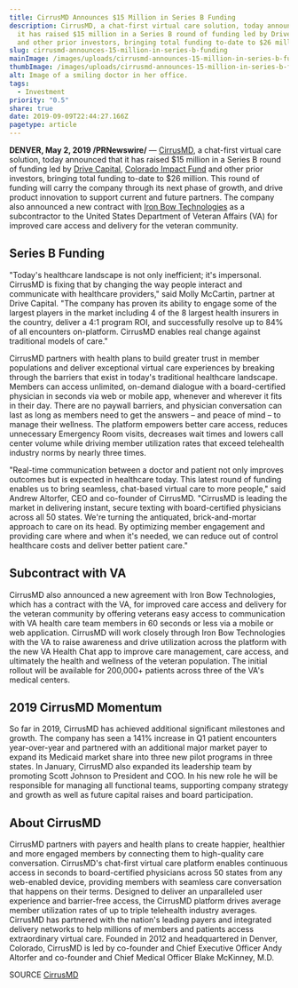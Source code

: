 ```yaml
---
title: CirrusMD Announces $15 Million in Series B Funding
description: CirrusMD, a chat-first virtual care solution, today announced that
  it has raised $15 million in a Series B round of funding led by Drive Capital,
  and other prior investors, bringing total funding to-date to $26 million.
slug: cirrusmd-announces-15-million-in-series-b-funding
mainImage: /images/uploads/cirrusmd-announces-15-million-in-series-b-funding-featured.jpg
thumbImage: /images/uploads/cirrusmd-announces-15-million-in-series-b-funding-thumb.jpg
alt: Image of a smiling doctor in her office.
tags:
  - Investment
priority: "0.5"
share: true
date: 2019-09-09T22:44:27.166Z
pagetype: article
---
```

**DENVER, May 2, 2019 /PRNewswire/** — [CirrusMD](https://www.cirrusmd.com/), a chat-first virtual care solution, today announced that it has raised $15 million in a Series B round of funding led by [Drive Capital](https://www.drivecapital.com/), [Colorado Impact Fund](https://www.coloradoimpactfund.com/) and other prior investors, bringing total funding to-date to $26 million. This round of funding will carry the company through its next phase of growth, and drive product innovation to support current and future partners. The company also announced a new contract with [Iron Bow Technologies](https://ironbow.com/) as a subcontractor to the United States Department of Veteran Affairs (VA) for improved care access and delivery for the veteran community.

## Series B Funding

"Today's healthcare landscape is not only inefficient; it's impersonal. CirrusMD is fixing that by changing the way people interact and communicate with healthcare providers," said Molly McCartin, partner at Drive Capital. "The company has proven its ability to engage some of the largest players in the market including 4 of the 8 largest health insurers in the country, deliver a 4:1 program ROI, and successfully resolve up to 84% of all encounters on-platform. CirrusMD enables real change against traditional models of care."

CirrusMD partners with health plans to build greater trust in member populations and deliver exceptional virtual care experiences by breaking through the barriers that exist in today's traditional healthcare landscape. Members can access unlimited, on-demand dialogue with a board-certified physician in seconds via web or mobile app, whenever and wherever it fits in their day. There are no paywall barriers, and physician conversation can last as long as members need to get the answers – and peace of mind – to manage their wellness. The platform empowers better care access, reduces unnecessary Emergency Room visits, decreases wait times and lowers call center volume while driving member utilization rates that exceed telehealth industry norms by nearly three times.

"Real-time communication between a doctor and patient not only improves outcomes but is expected in healthcare today. This latest round of funding enables us to bring seamless, chat-based virtual care to more people," said Andrew Altorfer, CEO and co-founder of CirrusMD. "CirrusMD is leading the market in delivering instant, secure texting with board-certified physicians across all 50 states. We're turning the antiquated, brick-and-mortar approach to care on its head. By optimizing member engagement and providing care where and when it's needed, we can reduce out of control healthcare costs and deliver better patient care."

## Subcontract with VA

CirrusMD also announced a new agreement with Iron Bow Technologies, which has a contract with the VA, for improved care access and delivery for the veteran community by offering veterans easy access to communication with VA health care team members in 60 seconds or less via a mobile or web application. CirrusMD will work closely through Iron Bow Technologies with the VA to raise awareness and drive utilization across the platform with the new VA Health Chat app to improve care management, care access, and ultimately the health and wellness of the veteran population. The initial rollout will be available for 200,000+ patients across three of the VA's medical centers.

## 2019 CirrusMD Momentum

So far in 2019, CirrusMD has achieved additional significant milestones and growth. The company has seen a 141% increase in Q1 patient encounters year-over-year and partnered with an additional major market payer to expand its Medicaid market share into three new pilot programs in three states. In January, CirrusMD also expanded its leadership team by promoting Scott Johnson to President and COO. In his new role he will be responsible for managing all functional teams, supporting company strategy and growth as well as future capital raises and board participation.

## About CirrusMD

CirrusMD partners with payers and health plans to create happier, healthier and more engaged members by connecting them to high-quality care conversation. CirrusMD's chat-first virtual care platform enables continuous access in seconds to board-certified physicians across 50 states from any web-enabled device, providing members with seamless care conversation that happens on their terms. Designed to deliver an unparalleled user experience and barrier-free access, the CirrusMD platform drives average member utilization rates of up to triple telehealth industry averages. CirrusMD has partnered with the nation's leading payers and integrated delivery networks to help millions of members and patients access extraordinary virtual care. Founded in 2012 and headquartered in Denver, Colorado, CirrusMD is led by co-founder and Chief Executive Officer Andy Altorfer and co-founder and Chief Medical Officer Blake McKinney, M.D.

SOURCE [CirrusMD](https://www.cirrusmd.com/)